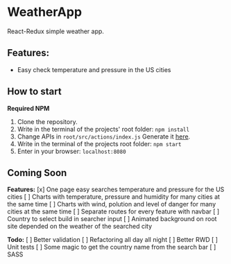 # WeatherApp

React-Redux simple weather app.

## Features:
- Easy check temperature and pressure in the US cities

## How to start

**Required NPM**

1. Clone the repository.
2. Write in the terminal of the projects' root folder:
`npm install`
3. Change APIs in 
`root/src/actions/index.js`
Generate it [here](https://openweathermap.org/current).
4. Write in the terminal of the projects root folder:
`npm start`
5. Enter in your browser:
`localhost:8080`

## Coming Soon
**Features:**
[x] One page easy searches temperature and pressure for the US cities
[ ] Charts with temperature, pressure and humidity for many cities at the same time
[ ] Charts with wind, polution and level of danger for many cities at the same time
[ ] Separate routes for every feature with navbar
[ ] Country to select build in searcher input
[ ] Animated background on root site depended on the weather of the searched city   

**Todo:**
[ ] Better validation
[ ] Refactoring all day all night
[ ] Better RWD
[ ] Unit tests
[ ] Some magic to get the country name from the search bar
[ ] SASS



